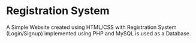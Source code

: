 # Registration System

A Simple Website created using HTML/CSS with 
Registration System (Login/Signup) implemented using PHP 
and MySQL is used as a Database.
